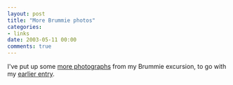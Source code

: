 ```yaml
---
layout: post
title: "More Brummie photos"
categories:
- links
date: 2003-05-11 00:00
comments: true
---
```


<p>I've put up some <a href="http://www.rousette.org.uk/mt-static/wingsopenwide/archives/cat_deregeneration.html" title="Wings Open Wide">more photographs</a> from my Brummie excursion, to go with my <a href="http://www.rousette.org.uk/blog/archives/re-degeneration/" title="De/Regeneration">earlier entry</a>.</p>


